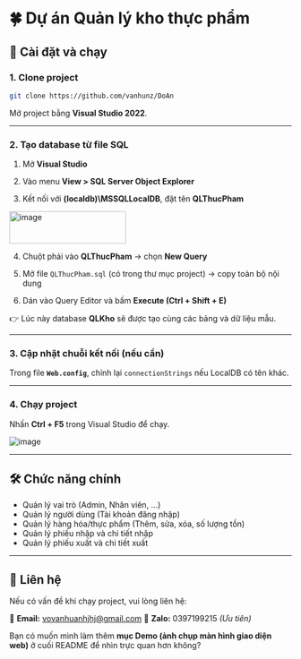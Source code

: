 
# 🍀 Dự án Quản lý kho thực phẩm

## 🚀 Cài đặt và chạy

### 1. Clone project
```bash
git clone https://github.com/vanhunz/DoAn
````

Mở project bằng **Visual Studio 2022**.

---

### 2. Tạo database từ file SQL

1. Mở **Visual Studio**

2. Vào menu **View > SQL Server Object Explorer**

3. Kết nối với **(localdb)\MSSQLLocalDB**, đặt tên **QLThucPham**

<img width="208" height="58" alt="image" src="https://github.com/user-attachments/assets/3b240e95-6e97-4b66-97b1-031a09d2fb98" />


4. Chuột phải vào **QLThucPham** → chọn **New Query**

5. Mở file `QLThucPham.sql` (có trong thư mục project) → copy toàn bộ nội dung

6. Dán vào Query Editor và bấm **Execute (Ctrl + Shift + E)**

👉 Lúc này database **QLKho** sẽ được tạo cùng các bảng và dữ liệu mẫu.

---

### 3. Cập nhật chuỗi kết nối (nếu cần)

Trong file **`Web.config`**, chỉnh lại `connectionStrings` nếu LocalDB có tên khác.

---

### 4. Chạy project

Nhấn **Ctrl + F5** trong Visual Studio để chạy.

![image](https://github.com/user-attachments/assets/bf8f013c-91ce-4777-bd8e-a1edbd336ca1)

---

## 🛠 Chức năng chính

* Quản lý vai trò (Admin, Nhân viên, …)
* Quản lý người dùng (Tài khoản đăng nhập)
* Quản lý hàng hóa/thực phẩm (Thêm, sửa, xóa, số lượng tồn)
* Quản lý phiếu nhập và chi tiết nhập
* Quản lý phiếu xuất và chi tiết xuất

---

## 📧 Liên hệ

Nếu có vấn đề khi chạy project, vui lòng liên hệ:

📩 **Email:** [vovanhuanhjhj@gmail.com](mailto:vovanhuanhjhj@gmail.com)
💬 **Zalo:** 0397199215 *(Ưu tiên)*

Bạn có muốn mình làm thêm **mục Demo (ảnh chụp màn hình giao diện web)** ở cuối README để nhìn trực quan hơn không?
```

